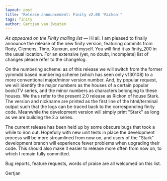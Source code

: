 ```yaml
---
layout: post
title: "Release announcement: Finity v2.00 'Rickon'"
tags: finity
author: Gertjan van Zwieten
---
```


_As appeared on the Finity mailing list_ &mdash; Hi all. I am pleased to
finally announce the release of the new finity version, featuring commits from
Rody, Clemens, Timo, Xunxun, and myself. You will find it as finity_200 in the
usual location. For an extensive (yet, no doubt, incomplete) list of changes
please refer to the changelog.

On the numbering scheme: as of this release we will switch from the former
yymmdd based numbering scheme (which has seen only v130108) to a more
conventional major/minor version number. And, by popular request, we will
identify the major numbers as the houses of a certain popular book/TV series,
and the minor numbers as characters belonging to these houses. We thus refer to
the present 2.0 release as Rickon of house Stark. The version and nickname are
printed as the first line of the html/terminal output such that the logs can be
traced back to the corresponding finity code. Meanwhile the development version
will simply print "Stark" as long as we are building the 2.x series.

The current release has been held up by some obscure bugs that took a while to
iron out. Hopefully with new unit tests in place the development process will
be more streamlined from now on, and users of the "Stark" development branch
will experience fewer problems when upgrading their code. This should also make
it easier to release more often from now on, to which I remain fully committed.

Bug reports, feature requests, words of praise are all welcomed on this list.

Gertjan

